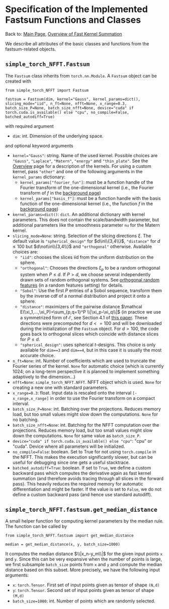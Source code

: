 # Specification of the Implemented Fastsum Functions and Classes

Back to: [Main Page](../../readme.md), [Overview of Fast Kernel Summation](overview.md)

We describe all attributes of the basic classes and functions from the fastsum-related objects.

## `simple_torch_NFFT.Fastsum`

The `Fastsum` class inherits from `torch.nn.Module`. A `Fastsum` object can be created with
```
from simple_torch_NFFT import Fastsum

fastsum = Fastsum(dim, kernel="Gauss", kernel_params=dict(), slicing_mode="iid", n_ft=None, nfft=None, x_range=0.3, batch_size_P=None, batch_size_nfft=None, device="cuda" if torch.cuda.is_available() else "cpu", no_compile=False, batched_autodiff=True)
```
with required argument

- `dim`: int. Dimension of the underlying space.

and optional keyword arguments

- `kernel="Gauss"`: string. Name of the used kernel. Possible choices are `"Gauss"`, `"Laplace"`, `"Matern"`, `"energy"` and `"thin_plate"`. See the [Overview](overview.md) page for a description of the kernels. For using a custom kernel, pass `"other"` and one of the following arguments in the `kernel_params` dictionary:
    - `kernel_params["fourier_fun"]`: must be a function handle of the Fourier transform of the one-dimensional kernel (i.e., the Fourier transform of $f$ in the [background page](background.md))
    - `kernel_params["basis_f"]`: must be a function handle with the basis function of the one-dimensional kernel (i.e., the function $f$ in the [background page](background.md))
- `kernel_params=dict()`: `dict`. An additional dictionary with kernel parameters. This does not contain the scale/bandwidth parameter, but additional parameters like the smoothness parameter `nu` for the Matern kernel.
- `slicing_mode=None`: string. Selection of the slicing directions $\xi$. The default value is `"spherical_design"` for $d\in\\{3,4\\}$, `"distance"` for $d \leq 100$ but $d\not\in\\{3,4\\}$ and `"orthogonal"` otherwise. Available choices are:
	-  `"iid"`: chooses the slices iid from the uniform distribution on the sphere.
	- `"orthogonal"`: Chooses the directions $\xi_p$ to be a random orthogonal system when $P\le d$. If $P>d$, we choose several independently drawn sets of random orthogonal systems. See [orthogonal random features](https://arxiv.org/abs/1610.09072) (in a random features setting) for details.
	- `"Sobol"`: Use the first $P$ entries of a Sobol sequence, transform them by the inverse cdf of a normal distribution and project it onto a sphere.
	- `"distance"`: maximizers of the pairwise distance $\mathcal E(\xi_1,...,\xi_P)=\sum_{p,q=1}^P \\|\xi_p-\xi_q\\|$ (in practice we use a symmetrized form of $\mathcal E$, see Section 4.1 of [this paper](https://arxiv.org/abs/2410.01316). These directions were precomputed for $d<=100$ and will be downloaded during the initialization of the `Fastsum` object. For $d>100$, the code goes back to orthogonal slices which coincide with distance slices for $P\leq d$.
	- `"spherical_design"`: uses spherical $t$-designs. This choice is only available for `dim==3` and `dim==4`, but in this case it is usually the most accurate choice.
- `n_ft=None`: int. Number of coefficients which are used to truncate the Fourier series of the kernel. `None` for automatic choice (which is currently 1024; on a long-term perspective it is planned to implement something adaptively to the dimension...)
- `nfft=None`: `simple_torch_NFFT.NFFT`. NFFT object which is used. `None` for creating a new one with standard parameters.
- `x_range=0.3`: float. Input data is rescaled onto the interval `[-x_range,x_range]` in order to use the Fourier transform on a compact interval.
- `batch_size_P=None`: int. Batching over the projections. Reduces memory load, but too small values might slow down the computations. `None` for no batching.
- `batch_size_nfft=None`: int. Batching for the NFFT computation over the projections. Reduces memory load, but too small values might slow down the computations. `None` for same value as `batch_size_P`.
- `device="cuda" if torch.cuda.is_available() else "cpu"`: "cpu" or "cuda". Device where all parameters will be initialized.
- `no_compile=False`: boolean. Set to True for not using `torch.compile` in the NFFT. This makes the execution significantly slower, but can be useful for debugging since one gets a useful stacktrace.
- `batched_autodiff=True`: boolean. If set to `True`, we define a custom backward pass which computes the derivative again as fast kernel summation (and therefore avoids tracing through all slices in the forward pass). This heavily reduces the required memory for automatic differentiation and might be faster. If the value is set to `False`, we do not define a custom backward pass (and hence use standard autodiff).

## `simple_torch_NFFT.fastsum.get_median_distance`

A small helper function for computing kernel parameters by the median rule. The function can be called by

```
from simple_torch_NFFT.fastsum import get_median_distance

median = get_median_distance(x, y, batch_size=1000)
```

It computes the median distance $\\|x_n-y_m\\|$ for the given input points `x` and `y`. Since this can be very expansive when the number of points is large, we first subsample `batch_size` points from `x` and `y` and compute the median distance based on this subset. More precisely, we have the following input arguments:

- `x`: `torch.Tensor`. First set of input points given as tensor of shape `(N,d)`
- `y`: `torch.Tensor`. Second set of input points given as tensor of shape `(M,d)`
- `batch_size=1000`: int. Number of points which are randomly selected.
